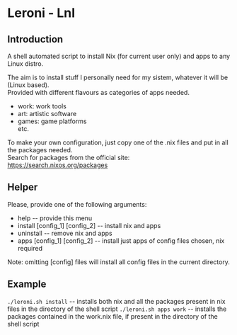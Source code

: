 # Leroni - LnI
## Introduction
A shell automated script to install Nix (for current user only) and apps to any Linux distro.

The aim is to install stuff I personally need for my sistem, whatever it will be (Linux based).  
Provided with different flavours as categories of apps needed.

- work: work tools
- art: artistic software
- games: game platforms  
etc.

To make your own configuration, just copy one of the .nix files and put in all the packages needed.  
Search for packages from the official site: https://search.nixos.org/packages 

## Helper
Please, provide one of the following arguments:
+ help -- provide this menu
+ install [config_1] [config_2] -- install nix and apps
+ uninstall -- remove nix and apps
+ apps [config_1] [config_2] -- install just apps of config files chosen, nix required

Note: omitting [config] files will install all config files in the current directory.

## Example
`./leroni.sh install` -- installs both nix and all the packages present in nix files in the directory of the shell script
`./leroni.sh apps work` -- installs the packages contained in the work.nix file, if present in the directory of the shell script
